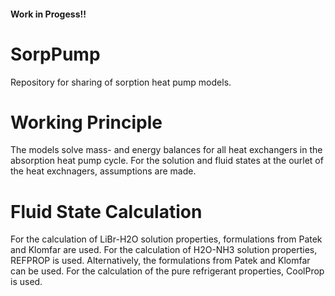 #### Work in Progess!!

# SorpPump
Repository for sharing of sorption heat pump models.

# Working Principle
The models solve mass- and energy balances for all heat exchangers in the absorption heat pump cycle. 
For the solution and fluid states at the ourlet of the heat exchnagers, assumptions are made.

# Fluid State Calculation
For the calculation of LiBr-H2O solution properties, formulations from Patek and Klomfar are used. 
For the calculation of H2O-NH3 solution properties, REFPROP is used. Alternatively, the formulations from Patek and Klomfar can be used.
For the calculation of the pure refrigerant properties, CoolProp is used.
